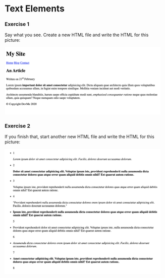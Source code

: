 # Text Elements

### Exercise 1

Say what you see. Create a new HTML file and write the HTML for this picture:

![First Exercise](exercises/HTML/06_text-els/01/01.png)

### Exercise 2

If you finish that, start another new HTML file and write the HTML for this picture:

![Second Exercise](exercises/HTML/06_text-els/02/02.png)


